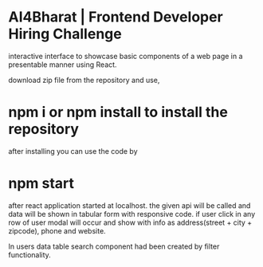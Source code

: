 # AI4Bharat | Frontend Developer Hiring Challenge

interactive interface to showcase basic components of a web page in a
presentable manner using React.

download zip file from the repository and use,
# npm i or npm install to install the repository

after installing you can use the code by 

#  npm start 
after react application started at localhost.
the given api will be called and data will be shown in tabular form with responsive code.
if user click in any row of user modal will occur and show with info as address(street + city + zipcode),
phone and website.

In users data table search component had been created by filter functionality.